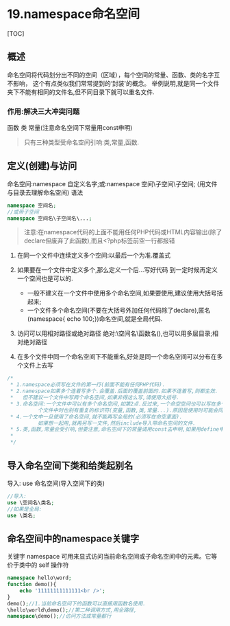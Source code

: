 # 19.namespace命名空间
[TOC]



## 概述
命名空间将代码划分出不同的空间（区域），每个空间的常量、函数、类的名字互不影响， 这个有点类似我们常常提到的‘封装'的概念。
举例说明,就是同一个文件夹下不能有相同的文件名,但不同目录下就可以重名文件.

### 作用:解决三大冲突问题 
函数
类
常量(注意命名空间下常量用const申明)
> 只有三种类型受命名空间引响:类,常量,函数.

## 定义(创建)与访问
命名空间:namespace 自定义名字;或:namespace 空间\子空间\子空间;
(用文件与目录去理解命名空间)
语法
```php
namespace 空间名;  
//或带子空间
namespace 空间名\子空间名\...;  
```
> 注意:在namespace代码的上面不能用任何PHP代码或HTML内容输出(除了declare但废弃了此函数),而且<?php标签前空一行都报错

1. 在同一个文件中连续定义多个空间:以最后一个为准.覆盖式
2. 如果要在一个文件中定义多个,那么定义一个后...写好代码  到一定时候再定义一个空间也是可以的.
	-  一般不建义在一个文件中使用多个命名空间,如果要使用,建议使用大括号括起来;
	-  一个文件多个命名空间(不要在大括号外加任何代码除了declare),匿名(namespace{ echo 100;})命名空间,就是全局代码.
	
3. 访问可以用相对路径或绝对路径 绝对:\空间名\函数名(),也可以用多层目录;相对绝对路径
4. 在多个文件中同一个命名空间下不能重名,好处是同一个命名空间可以分布在多个文件上去写
```php
/*
 * 1.namespace必须写在文件的第一行(前面不能有任何PHP代码).
 * 2.namespace如果多个连着写多个.会覆盖.后面的覆盖前面的.如果不连着写,则都生效.
 *   但不建议一个文件中写两个命名空间,如果非得这么写,请使用大括号.
 * 3.命名空间:一个文件中可以有多个命名空间,如第2点.反过来,一个命空空间也可以写在多个文件中.(注意同一命空间写在多
          个文件中时也别有重复的标识符(变量,函数,类,常量...).原因是使用时可能会同时把多个文件include到一起用.)
 * 4.一个文中一旦使用了命名空间,就不能再写全局的(必须写在命空里面).
          如果想一起用,就再另写一文件,然后include导入带命名空间的文件.
 * 5.类,函数,常量会受引响,但要注意,命名空间下的常量请用const去申明,如果用define申明就是全局的.
 * 
 */
```
## 导入命名空间下类和给类起别名
导入: use 命名空间(导入空间下的类)
```php
//导入:
use \空间名\类名;
//如果是全局:
use \类名;
```

## 命名空间中的namespace关键字
关键字 namespace 可用来显式访问当前命名空间或子命名空间中的元素。它等价于类中的 self 操作符
```php
namespace hello\word;
function demo(){
	echo '11111111111111<br />';
}
demo();//1.当前命名空间下的函数可以直接用函数名使用.
\hello\world\demo();//第二种调用方式,用全路径,
namespace\demo();//访问方法或常量都行
```




